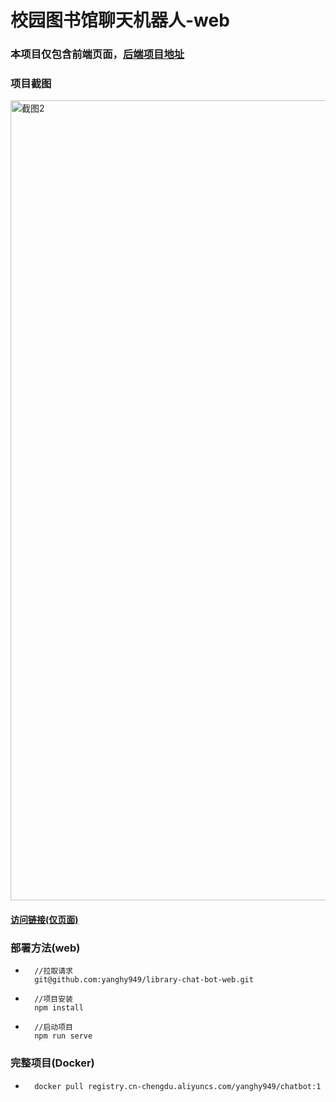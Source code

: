 # 校园图书馆聊天机器人-web

### 本项目仅包含前端页面，[后端项目地址](https://github.com/yanghy949/library-chat-bot-server)

### 项目截图

<img width="1280" alt="截图2" src="https://github.com/yanghy949/library-chat-bot-web/assets/63854174/22079b07-d471-4f72-8a39-fe77a2768990">

#### [访问链接(仅页面)](http://chatbot.my-style.in/)

### 部署方法(web)

- ```shell
	//拉取请求
	git@github.com:yanghy949/library-chat-bot-web.git
	```
- ```shell
	//项目安装
	npm install
	```
- ```shell
	//启动项目
	npm run serve
	```
### 完整项目(Docker)
- ```shell
	docker pull registry.cn-chengdu.aliyuncs.com/yanghy949/chatbot:1
  ```
